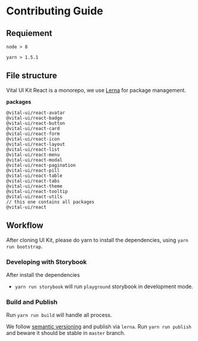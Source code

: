 # Contributing Guide

## Requiement
`node > 8`

`yarn > 1.5.1`

## File structure
Vital UI Kit React is a monorepo, we use [Lerna](https://github.com/lerna/lerna) for package management.

**packages**

```
@vital-ui/react-avatar
@vital-ui/react-badge
@vital-ui/react-button
@vital-ui/react-card
@vital-ui/react-form
@vital-ui/react-icon
@vital-ui/react-layout
@vital-ui/react-list
@vital-ui/react-menu
@vital-ui/react-modal
@vital-ui/react-pagination
@vital-ui/react-pill
@vital-ui/react-table
@vital-ui/react-tabs
@vital-ui/react-theme
@vital-ui/react-tooltip
@vital-ui/react-utils
// this one contains all packages
@vital-ui/react
```

## Workflow

After cloning UI Kit, please do yarn to install the dependencies, using `yarn run bootstrap`.

### Developing with Storybook
After install the dependencies
- `yarn run storybook` will run `playground` storybook in development mode.

### Build and Publish

Run `yarn run build` will handle all process.

We follow [semantic versioning](https://semver.org/) and publish via `lerna`. Run `yarn run publish` and beware it should be stable in `master` branch.
